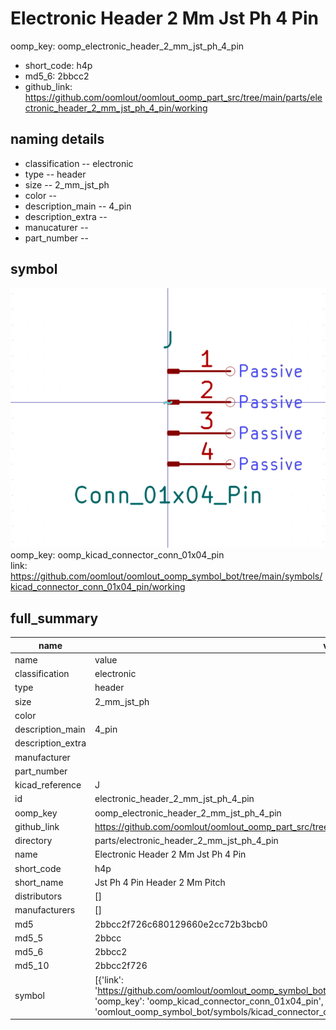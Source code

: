 # Electronic Header 2 Mm Jst Ph 4 Pin
oomp_key: oomp_electronic_header_2_mm_jst_ph_4_pin 

  
* short_code: h4p
* md5_6: 2bbcc2  
* github_link: https://github.com/oomlout/oomlout_oomp_part_src/tree/main/parts/electronic_header_2_mm_jst_ph_4_pin/working  
## naming details
* classification -- electronic
* type -- header
* size -- 2_mm_jst_ph
* color -- 
* description_main -- 4_pin
* description_extra -- 
* manucaturer -- 
* part_number -- 



## symbol

![](symbol/0/working/working_600.png)  
oomp_key: oomp_kicad_connector_conn_01x04_pin  
link: https://github.com/oomlout/oomlout_oomp_symbol_bot/tree/main/symbols/kicad_connector_conn_01x04_pin/working  


## full_summary
| name | value | 
| --- | --- | 
| name | value | 
| classification | electronic | 
| type | header | 
| size | 2_mm_jst_ph | 
| color |  | 
| description_main | 4_pin | 
| description_extra |  | 
| manufacturer |  | 
| part_number |  | 
| kicad_reference | J | 
| id | electronic_header_2_mm_jst_ph_4_pin | 
| oomp_key | oomp_electronic_header_2_mm_jst_ph_4_pin | 
| github_link | https://github.com/oomlout/oomlout_oomp_part_src/tree/main/parts/electronic_header_2_mm_jst_ph_4_pin/working | 
| directory | parts/electronic_header_2_mm_jst_ph_4_pin | 
| name | Electronic Header 2 Mm Jst Ph 4 Pin | 
| short_code | h4p | 
| short_name | Jst Ph 4 Pin Header 2 Mm Pitch | 
| distributors | [] | 
| manufacturers | [] | 
| md5 | 2bbcc2f726c680129660e2cc72b3bcb0 | 
| md5_5 | 2bbcc | 
| md5_6 | 2bbcc2 | 
| md5_10 | 2bbcc2f726 | 
| symbol | [{'link': 'https://github.com/oomlout/oomlout_oomp_symbol_bot/tree/main/symbols/kicad_connector_conn_01x04_pin', 'oomp_key': 'oomp_kicad_connector_conn_01x04_pin', 'directory': 'oomlout_oomp_symbol_bot/symbols/kicad_connector_conn_01x04_pin//working/working.kicad_sym'}] | 
